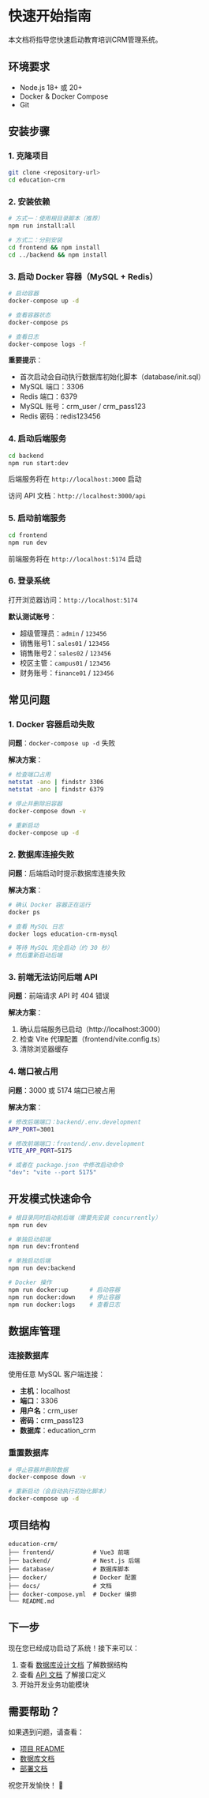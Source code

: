 # 快速开始指南

本文档将指导您快速启动教育培训CRM管理系统。

## 环境要求

- Node.js 18+ 或 20+
- Docker & Docker Compose
- Git

## 安装步骤

### 1. 克隆项目

```bash
git clone <repository-url>
cd education-crm
```

### 2. 安装依赖

```bash
# 方式一：使用根目录脚本（推荐）
npm run install:all

# 方式二：分别安装
cd frontend && npm install
cd ../backend && npm install
```

### 3. 启动 Docker 容器（MySQL + Redis）

```bash
# 启动容器
docker-compose up -d

# 查看容器状态
docker-compose ps

# 查看日志
docker-compose logs -f
```

**重要提示**：
- 首次启动会自动执行数据库初始化脚本（database/init.sql）
- MySQL 端口：3306
- Redis 端口：6379
- MySQL 账号：crm_user / crm_pass123
- Redis 密码：redis123456

### 4. 启动后端服务

```bash
cd backend
npm run start:dev
```

后端服务将在 `http://localhost:3000` 启动

访问 API 文档：`http://localhost:3000/api`

### 5. 启动前端服务

```bash
cd frontend
npm run dev
```

前端服务将在 `http://localhost:5174` 启动

### 6. 登录系统

打开浏览器访问：`http://localhost:5174`

**默认测试账号**：
- 超级管理员：`admin` / `123456`
- 销售账号1：`sales01` / `123456`
- 销售账号2：`sales02` / `123456`
- 校区主管：`campus01` / `123456`
- 财务账号：`finance01` / `123456`

## 常见问题

### 1. Docker 容器启动失败

**问题**：`docker-compose up -d` 失败

**解决方案**：
```bash
# 检查端口占用
netstat -ano | findstr 3306
netstat -ano | findstr 6379

# 停止并删除旧容器
docker-compose down -v

# 重新启动
docker-compose up -d
```

### 2. 数据库连接失败

**问题**：后端启动时提示数据库连接失败

**解决方案**：
```bash
# 确认 Docker 容器正在运行
docker ps

# 查看 MySQL 日志
docker logs education-crm-mysql

# 等待 MySQL 完全启动（约 30 秒）
# 然后重新启动后端
```

### 3. 前端无法访问后端 API

**问题**：前端请求 API 时 404 错误

**解决方案**：
1. 确认后端服务已启动（http://localhost:3000）
2. 检查 Vite 代理配置（frontend/vite.config.ts）
3. 清除浏览器缓存

### 4. 端口被占用

**问题**：3000 或 5174 端口已被占用

**解决方案**：
```bash
# 修改后端端口：backend/.env.development
APP_PORT=3001

# 修改前端端口：frontend/.env.development
VITE_APP_PORT=5175

# 或者在 package.json 中修改启动命令
"dev": "vite --port 5175"
```

## 开发模式快速命令

```bash
# 根目录同时启动前后端（需要先安装 concurrently）
npm run dev

# 单独启动前端
npm run dev:frontend

# 单独启动后端
npm run dev:backend

# Docker 操作
npm run docker:up      # 启动容器
npm run docker:down    # 停止容器
npm run docker:logs    # 查看日志
```

## 数据库管理

### 连接数据库

使用任意 MySQL 客户端连接：

- **主机**：localhost
- **端口**：3306
- **用户名**：crm_user
- **密码**：crm_pass123
- **数据库**：education_crm

### 重置数据库

```bash
# 停止容器并删除数据
docker-compose down -v

# 重新启动（会自动执行初始化脚本）
docker-compose up -d
```

## 项目结构

```
education-crm/
├── frontend/           # Vue3 前端
├── backend/            # Nest.js 后端
├── database/           # 数据库脚本
├── docker/             # Docker 配置
├── docs/               # 文档
├── docker-compose.yml  # Docker 编排
└── README.md
```

## 下一步

现在您已经成功启动了系统！接下来可以：

1. 查看 [数据库设计文档](./DATABASE.md) 了解数据结构
2. 查看 [API 文档](http://localhost:3000/api) 了解接口定义
3. 开始开发业务功能模块

## 需要帮助？

如果遇到问题，请查看：
- [项目 README](../README.md)
- [数据库文档](./DATABASE.md)
- [部署文档](./DEPLOY.md)

祝您开发愉快！ 🚀
